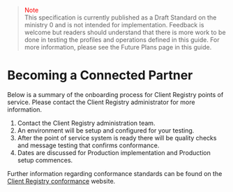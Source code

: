 ><span style="color:red">Note</span><br>This specification is currently published as a Draft Standard on the ministry 0 and is not intended for implementation. Feedback is welcome but readers should understand that there is more work to be done in testing the profiles and operations defined in this guide. For more information, please see the Future Plans page in this guide.

# Becoming a Connected Partner

Below is a summary of the onboarding process for Client Registry points of service.  Please contact the Client Registry administrator for more information.

1. Contact the Client Registry administration team.
1. An environment will be setup and configured for your testing.
1. After the point of service system is ready there will be quality checks and message testing that confirms conformance.
1. Dates are discussed for Production implementation and Production setup commences.

Further information regarding conformance standards can be found on the [Client Registry conformance](https://www2.gov.bc.ca/gov/content/health/practitioner-professional-resources/software/conformance-standards "BC Government Health Information Exchange") website.

